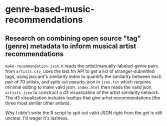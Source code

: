 
# genre-based-music-recommendations

## Research on combining open source "tag" (genre) metadata to inform musical artist recommendations

`make-recommendation-json.R` reads the artist/manually-labeled-genre pairs from
`artists.csv`, uses the last.fm API to get a list of stranger-submitted tags,
using jaccard's similarity index to quantify the similarity between each
pair of 70 artists, and spits out pseudo-json in `json.txt` which requires
minimal editing to make valid json. `index.html` then reads the valid json,
`artists.json` to construct a d3 visualization of the artist similarity
network. The d3 visualization includes tooltips that give artist
recommendations (the three most similar other artists).

Why I didn't write the R script to spit out valid JSON right from the get
is still unclear. I'd wager it's laziness.
